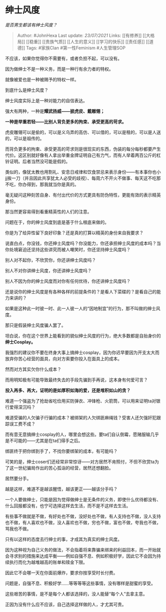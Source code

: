 # 绅士风度
*是否男生都该有绅士风度？*

> Author: #JohnHexa
Last update: *23/07/2021* 
Links: [[有修养]] [[大格局]] [[稳重]] [[贵族气质]] [[人生的意义]] [[学习的快乐]] [[责任感]] [[道德]]
Tags:  #家族Clan #第一性Feminism #人生管理SOP 



不应该，如果你觉得你不需要有，或者负担不起，可以没有。

因为做绅士不是一种义务，而是一种行有余力者的特权。

就像被爱也是一种被赐予的特权一样。

到底什么是绅士风度？

绅士风度实际上是一种对能力的自信表达。

强大有两种，一种是**耀武扬威——披虎皮、戴雕翎；**

**一种是举重若轻——比别人背负更多的拘束、承受更高的苛求。**

虎皮雕翎可以是偷的，可以是义乌弄的高仿、可以借的，可以是租的，可以是人送的，可以是祖传的。

而背负更多的拘束、承受更高的苛求则是很现实的东西，伪装的每分每秒都要产生代价。这区别就好像有人拿出举重金牌证明自己有力气，而有人举着两百公斤的杠铃证明。后者当然没可能是假的。

类似的，像犹太教也用割礼、安息日戒律和饮食禁忌来表示身份——有本事你也小jj挨一刀（并且因此共享犹太人必受的歧视）、每周六不开火不做事、每天这不吃那不吃，你办得到，那我就当你是真的。

毫无疑问这种刻苦自身、有付出代价的方式更具有防伪特性，更能有效的表示精英身份。

那当然更容易得到看重精英性的人们的注意。

问题在于，你的绅士风度到底是基于什么根底来做的。

你是为了给异性留下良好印象？还是真的打算以精英的身份来自我要求？

说直白点，你没钱，你还绅士风度吗？你没能力，你还承担绅士风度的成本吗？当你处境窘迫还坚持这些讲究而被人嘲笑时，你还坚持绅士风度吗？

别人对不起你，不欣赏你，你还讲绅士风度吗？

别人不对你讲绅士风度，你还讲绅士风度吗？

别人不因为你的绅士风度而对你有任何优待，你还讲绅士风度吗？

还是说你的绅士风度是有各种各样的前提条件的？是看人下菜碟的？是看自己的能力来讲的？

如果是这种此一时彼一时、此一人彼一人的“因地制宜”的行为，那不叫做的绅士风度。

那只是假装绅士风度骗人罢了。

坦白说，你在这个世界上能看到的貌似绅士风度的行为，绝大多数都是自抬身价的**绅士Cosplay。**

我强烈的建议你不要在终身大事上搞绅士cosplay，因为你迟早要因为开支太大而放弃你苦心经营的面具，向对方索要你投入在面具上的成本。

然而对方其实欠你什么成本？

而用明知极有可能导致最终失去的手段先骗到手再说，这本身有何爱可言？

**投入再多、再大，证明的是如厚积如海的爱，还是堆积如山的贪？**

难道一个强盗为了抢劫省吃俭用买防弹衣、冲锋枪、火箭筒，可以用来证明ta对银行爱得深沉吗？

难道受骗的人欠骗子行骗的成本？被绑架的人欠绑匪麻绳钱？受害人还欠强奸犯跟踪误工费不成？

而有意无意搞绅士cosplay的人，哪里会想这些。要ta们自认倒霉，愿赌服输几乎是不可能的——尤其是在ta们得手之后。

绑匪终于把你绑到手了，不找你要绑架的成本，有可能吗？

可笑的是，绅士coser们还经常非常惊讶——对方居然不肯照付，不但不欣赏ta为了这一世纪骗局作出的苦心孤诣的经营，居然还想翻脸。

居然要分手。

越是这样，难道不是越该醒悟，越该更正——越该分手吗？

一个人要做绅士，只能是因为觉得做绅士是无条件的义务，即使什么优待都没有、什么回报都没有，也宁可选择这样去生活，而不是不这样去生活。

有些事不做就是不做，有好处也不做，没好处也不做，有人支持也不做，没人支持也不做，有人喜欢也不做，没人喜欢也不做，穷也不做，富也不做，夸我也不做，骂我也不做。

只有以这样的态度去行绅士的事，才成其为真实的绅士风度。

因为这种视为自己义务的做法，不会指着将来靠骗来绑来的利益回本，而一开始就会寻求别的措施来达成平衡——例如自强不息、例如积极好学，因此它不会因为持续执行而化为越堆越高的账单和赎金下限。

因此它不会哪一天在你面前爆炸，要求你按享受时长付费。

问题是，自强不息、积极好学……等等等等这些事情，没有哪样是甜蜜的享受。

这些艰苦的事情，是不是每个人都该选择的，没人能替“每个人”去拿主意。

正因为没有什么应不应该，自己选择这样做的人，才尤其可贵。



